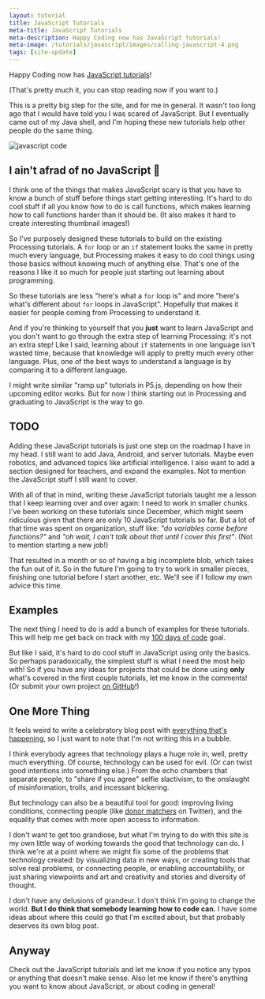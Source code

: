 ```yaml
---
layout: tutorial
title: JavaScript Tutorials
meta-title: JavaScript Tutorials
meta-description: Happy Coding now has JavaScript tutorials!
meta-image: /tutorials/javascript/images/calling-javascript-4.png
tags: [site-update]
---
```


Happy Coding now has [JavaScript tutorials](/tutorials/javascript)!

(That's pretty much it, you can stop reading now if you want to.)

This is a pretty big step for the site, and for me in general. It wasn't too long ago that I would have told you I was scared of JavaScript. But I eventually came out of my Java shell, and I'm hoping these new tutorials help other people do the same thing.

![javascript code](/tutorials/javascript/images/calling-javascript-4.png)

## I ain't afrad of no JavaScript :ghost:

I think one of the things that makes JavaScript scary is that you have to know a bunch of stuff before things start getting interesting. It's hard to do cool stuff if all you know how to do is call functions, which makes learning how to call functions harder than it should be. (It also makes it hard to create interesting thumbnail images!)

So I've purposely designed these tutorials to build on the existing Processing tutorials. A `for` loop or an `if` statement looks the same in pretty much every language, but Processing makes it easy to do cool things using those basics without knowing much of anything else. That's one of the reasons I like it so much for people just starting out learning about programming.

So these tutorials are less "here's what a `for` loop is" and more "here's what's different about `for` loops in JavaScript". Hopefully that makes it easier for people coming from Processing to understand it.

And if you're thinking to yourself that you **just** want to learn JavaScript and you don't want to go through the extra step of learning Processing: it's not an extra step! Like I said, learning about `if` statements in one language isn't wasted time, because that knowledge will apply to pretty much every other language. Plus, one of the best ways to understand a language is by comparing it to a different language.

I might write similar "ramp up" tutorials in P5.js, depending on how their upcoming editor works. But for now I think starting out in Processing and graduating to JavaScript is the way to go.

## TODO

Adding these JavaScript tutorials is just one step on the roadmap I have in my head. I still want to add Java, Android, and server tutorials. Maybe even robotics, and advanced topics like artificial intelligence. I also want to add a section designed for teachers, and expand the examples. Not to mention the JavaScript stuff I still want to cover.

With all of that in mind, writing these JavaScript tutorials taught me a lesson that I keep learning over and over again: I need to work in smaller chunks. I've been working on these tutorials since December, which might seem ridiculous given that there are only 10 JavaScript tutorials so far. But a lot of that time was spent on organization, stuff like: *"do variables come before functions?"* and *"oh wait, I can't talk about that until I cover this first"*. (Not to mention starting a new job!)

That resulted in a month or so of having a big incomplete blob, which takes the fun out of it. So in the future I'm going to try to work in smaller pieces, finishing one tutorial before I start another, etc. We'll see if I follow my own advice this time.

## Examples

The next thing I need to do is add a bunch of examples for these tutorials. This will help me get back on track with my [100 days of code](/blog/100-days-of-code) goal.

But like I said, it's hard to do cool stuff in JavaScript using only the basics. So perhaps paradoxically, the simplest stuff is what I need the most help with! So if you have any ideas for projects that could be done using **only** what's covered in the first couple tutorials, let me know in the comments! (Or submit your own project [on GitHub](https://github.com/KevinWorkman/HappyCoding/wiki/Contributing)!)

## One More Thing

It feels weird to write a celebratory blog post with [everything that's happening](https://en.wikipedia.org/wiki/Protecting_the_Nation_from_Foreign_Terrorist_Entry_into_the_United_States), so I just want to note that I'm not writing this in a bubble.

I think everybody agrees that technology plays a huge role in, well, pretty much everything. Of course, technology can be used for evil. (Or can twist good intentions into something else.) From the echo chambers that separate people, to "share if you agree" selfie slactivism, to the onslaught of misinformation, trolls, and incessant bickering.

But technology can also be a beautiful tool for good: improving living conditions, connecting people (like [donor matchers](https://twitter.com/search?f=tweets&q=aclu%20donation%20match&src=typd) on Twitter), and the equality that comes with more open access to information.

I don't want to get too grandiose, but what I'm trying to do with this site is my own little way of working towards the good that technology can do. I think we're at a point where we might fix some of the problems that technology created: by visualizing data in new ways, or creating tools that solve real problems, or connecting people, or enabling accountability, or just sharing viewpoints and art and creativity and stories and diversity of thought.

I don't have any delusions of grandeur. I don't think I'm going to change the world. **But I do think that somebody learning how to code can.** I have some ideas about where this could go that I'm excited about, but that probably deserves its own blog post.

## Anyway

Check out the JavaScript tutorials and let me know if you notice any typos or anything that doesn't make sense. Also let me know if there's anything you want to know about JavaScript, or about coding in general!
